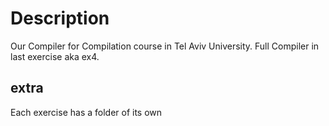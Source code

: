 # Description
Our Compiler for Compilation course in Tel Aviv University.
Full Compiler in last exercise aka ex4.
## extra
Each exercise has a folder of its own
